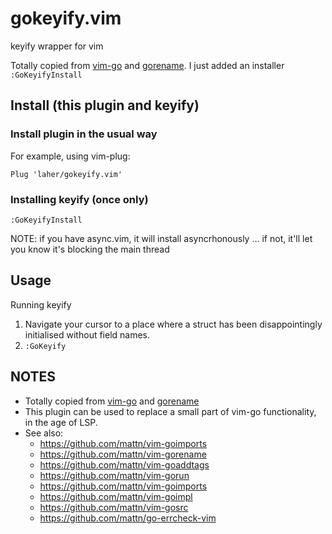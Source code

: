 # gokeyify.vim

keyify wrapper for vim

Totally copied from [vim-go](https://github.com/fatih/vim-go) and [gorename](https://github.com/mattn/vim-gorename). I just added an installer `:GoKeyifyInstall`

## Install (this plugin and keyify)

### Install plugin in the usual way

For example, using vim-plug:

```
Plug 'laher/gokeyify.vim'
```

### Installing keyify (once only)

```
:GoKeyifyInstall
```

NOTE: if you have async.vim, it will install asyncrhonously … if not, it'll let you know it's blocking the main thread

## Usage

Running keyify 

1. Navigate your cursor to a place where a struct has been disappointingly initialised without field names.
2. `:GoKeyify`

## NOTES

 * Totally copied from [vim-go](https://github.com/fatih/vim-go) and [gorename](https://github.com/mattn/vim-gorename)
 * This plugin can be used to replace a small part of vim-go functionality, in the age of LSP. 
 * See also:
   * https://github.com/mattn/vim-goimports
   * https://github.com/mattn/vim-gorename
   * https://github.com/mattn/vim-goaddtags
   * https://github.com/mattn/vim-gorun
   * https://github.com/mattn/vim-goimports
   * https://github.com/mattn/vim-goimpl
   * https://github.com/mattn/vim-gosrc
   * https://github.com/mattn/go-errcheck-vim

